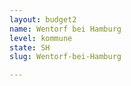 ```yaml
---
layout: budget2
name: Wentorf bei Hamburg
level: kommune
state: SH
slug: Wentorf-bei-Hamburg

---
```



